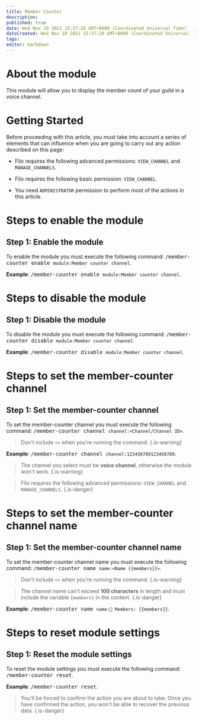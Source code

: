 ```yaml
---
title: Member Counter
description:
published: true
date: Wed Nov 10 2021 15:37:20 GMT+0000 (Coordinated Universal Time)
dateCreated: Wed Nov 10 2021 15:37:20 GMT+0000 (Coordinated Universal Time)
tags:
editor: markdown
---
```


# About the module

This module will allow you to display the member count of your guild in a voice channel.

# Getting Started

Before proceeding with this article, you must take into account a series of elements that can influence when you are going to carry out any action described on this page:

- Filo requires the following advanced permissions: ``VIEW_CHANNEL`` and ``MANAGE_CHANNELS``.

- Filo requires the following basic permission: ``VIEW_CHANNEL``.

- You need ``ADMINISTRATOR`` permission to perform most of the actions in this article.

# Steps to enable the module

## **Step 1**: Enable the module

To enable the module you must execute the following command: <kbd>/member-counter enable ``module:Member counter channel``</kbd>.

**Example**: <kbd>/member-counter enable ``module:Member counter channel``</kbd>.

# Steps to disable the module

## **Step 1**: Disable the module

To disable the module you must execute the following command: <kbd>/member-counter disable ``module:Member counter channel``</kbd>.

**Example**: <kbd>/member-counter disable ``module:Member counter channel``</kbd>.

# Steps to set the member-counter channel

## **Step 1**: Set the member-counter channel

To set the member-counter channel you must execute the following command: <kbd>/member-counter channel ``channel:<Channel/Channel ID>``</kbd>.

> Don't include ``<>`` when you're running the command.
{.is-warning}

**Example**: <kbd>/member-counter channel ``channel:123456789123456789``</kbd>.

> The channel you select must be **voice channel**, otherwise the module won't work.
{.is-warning}

> Filo requires the following advanced permissions: ``VIEW_CHANNEL`` and ``MANAGE_CHANNELS``.
{.is-danger}

# Steps to set the member-counter channel name

## **Step 1**: Set the member-counter channel name

To set the member-counter channel name you must execute the following command: <kbd>/member-counter name ``name:<Name {{members}}>``</kbd>.

> Don't include ``<>`` when you're running the command.
{.is-warning}

> The channel name can't exceed **100 characters** in length and must include the variable `{members}` in the content.
{.is-danger}

**Example**: <kbd>/member-counter name ``name:👥 Members: {{members}}``</kbd>.

# Steps to reset module settings

## **Step 1**: Reset the module settings

To reset the module settings you must execute the following command: <kbd>/member-counter reset</kbd>.

**Example**: <kbd>/member-counter reset</kbd>.

> You'll be forced to confirm the action you are about to take. Once you have confirmed the action, you won't be able to recover the previous data.
{.is-danger}
